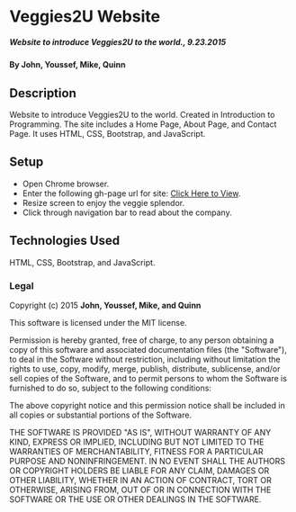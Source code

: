 # Veggies2U Website

##### Website to introduce Veggies2U to the world., 9.23.2015

#### By John, Youssef, Mike, Quinn

## Description

Website to introduce Veggies2U to the world. Created in Introduction to Programming. The site includes a Home Page, About Page, and Contact Page. It uses HTML, CSS, Bootstrap, and JavaScript.

## Setup

* Open Chrome browser.
* Enter the following gh-page url for site: [Click Here to View](http://youssefk.github.io/v2u).
* Resize screen to enjoy the veggie splendor.
* Click through navigation bar to read about the company.

## Technologies Used

HTML, CSS, Bootstrap, and JavaScript.

### Legal

Copyright (c) 2015 **John, Youssef, Mike, and Quinn**

This software is licensed under the MIT license.

Permission is hereby granted, free of charge, to any person obtaining a copy
of this software and associated documentation files (the "Software"), to deal
in the Software without restriction, including without limitation the rights
to use, copy, modify, merge, publish, distribute, sublicense, and/or sell
copies of the Software, and to permit persons to whom the Software is
furnished to do so, subject to the following conditions:

The above copyright notice and this permission notice shall be included in
all copies or substantial portions of the Software.

THE SOFTWARE IS PROVIDED "AS IS", WITHOUT WARRANTY OF ANY KIND, EXPRESS OR
IMPLIED, INCLUDING BUT NOT LIMITED TO THE WARRANTIES OF MERCHANTABILITY,
FITNESS FOR A PARTICULAR PURPOSE AND NONINFRINGEMENT. IN NO EVENT SHALL THE
AUTHORS OR COPYRIGHT HOLDERS BE LIABLE FOR ANY CLAIM, DAMAGES OR OTHER
LIABILITY, WHETHER IN AN ACTION OF CONTRACT, TORT OR OTHERWISE, ARISING FROM,
OUT OF OR IN CONNECTION WITH THE SOFTWARE OR THE USE OR OTHER DEALINGS IN
THE SOFTWARE.
